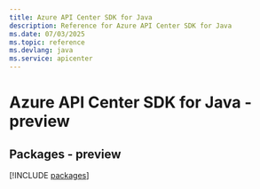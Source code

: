 ```yaml
---
title: Azure API Center SDK for Java
description: Reference for Azure API Center SDK for Java
ms.date: 07/03/2025
ms.topic: reference
ms.devlang: java
ms.service: apicenter
---
```

# Azure API Center SDK for Java - preview
## Packages - preview
[!INCLUDE [packages](api-center-index.md)]